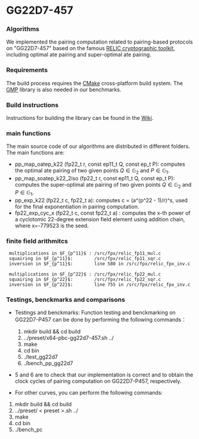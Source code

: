 # GG22D7-457

### Algorithms

We implemented the pairing computation related to pairing-based protocols on "GG22D7-457" based on the famous [RELIC cryptographic toolkit](https://github.com/relic-toolkit/relic), including optimal ate pairing and super-optimal ate pairing.  

### Requirements

The build process requires the [CMake](https://cmake.org/) cross-platform build system. The [GMP](https://gmplib.org/) library is also needed in our benchmarks.

### Build instructions

Instructions for building the library can be found in the [Wiki](https://github.com/relic-toolkit/relic/wiki/Building).

### main functions
  
The main source code of our algorithms are distributed in different folders.  The main functions are:
* pp_map_oatep_k22 (fp22_t r, const ep11_t Q, const ep_t P): computes the optimal ate pairing of two given points $Q\in  \mathbb{G}_2$ and $P\in \mathbb{G}_1$.
* pp_map_soatep_k22_2iso (fp22_t r, const ep11_t Q, const ep_t P): computes the super-optimal ate pairing of two given points $Q\in  \mathbb{G}_2$ and $P\in \mathbb{G}_1$. 
* pp_exp_k22 (fp22_t c, fp22_t a): computes c = (a^(p^22 - 1)/r)^s, used for the final exponentiation in pairing computation. 
* fp22_exp_cyc_x (fp22_t c, const fp22_t a) : computes the x-th power of a cyclotomic 22-degree extension field element using addition chain, where x=-779523 is the seed. 

### finite field arithmitcs
     multiplications in $F_{p^11}$ : /src/fpx/relic_fp11_mul.c
     squairing in $F_{p^11}$:        /src/fpx/relic_fp11_sqr.c
     inversion in $F_{p^11}$:        line 580 in /src/fpx/relic_fpx_inv.c 
    
     multiplications in $F_{p^22}$ : /src/fpx/relic_fp22_mul.c
     squairing in $F_{p^22}$:        /src/fpx/relic_fp22_sqr.c
     inversion in $F_{p^22}$:        line 755 in /src/fpx/relic_fpx_inv.c 

### Testings, benckmarks and comparisons
* Testings and benckmarks: Function testing and benckmarking on GG22D7-P457 can be done by performing the following commands：

    1. mkdir build && cd build 
    2. ../preset/x64-pbc-gg22d7-457.sh ../
    3. make
    4. cd bin 
    5. ./test_gg22d7
    6. ./bench_pp_gg22d7

* 5 and 6 are to check that our implementation is correct and to obtain the clock cycles of pairing computation on GG22D7-P457, respectively. 
 
 *  For other curves, you can perform the following commands:
   1. mkdir build && cd build 
   2. ../preset/ < preset >.sh ../
   3. make
   4. cd bin 
   5. ./bench_pc
